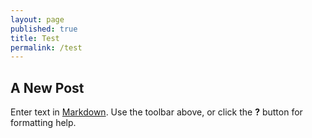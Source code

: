 ```yaml
---
layout: page
published: true
title: Test
permalink: /test
---
```


## A New Post

Enter text in [Markdown](http://daringfireball.net/projects/markdown/). Use the toolbar above, or click the **?** button for formatting help.